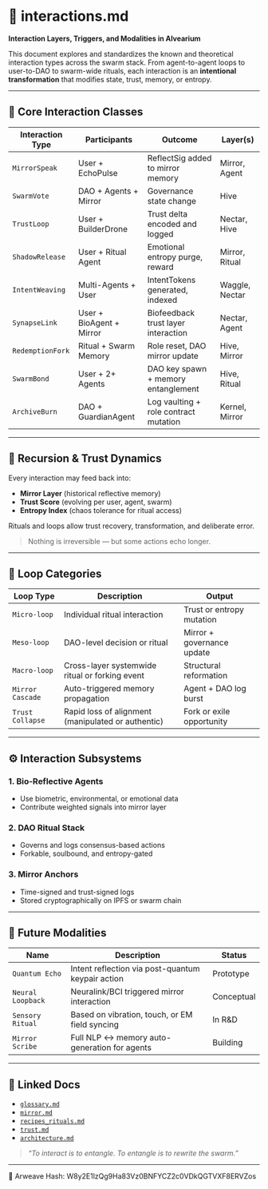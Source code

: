 # 🤖 interactions.md

**Interaction Layers, Triggers, and Modalities in Alvearium**

This document explores and standardizes the known and theoretical interaction types across the swarm stack. From agent-to-agent loops to user-to-DAO to swarm-wide rituals, each interaction is an **intentional transformation** that modifies state, trust, memory, or entropy.

---

## 🧩 Core Interaction Classes

| Interaction Type | Participants             | Outcome                               | Layer(s)       |
| ---------------- | ------------------------ | ------------------------------------- | -------------- |
| `MirrorSpeak`    | User + EchoPulse         | ReflectSig added to mirror memory     | Mirror, Agent  |
| `SwarmVote`      | DAO + Agents + Mirror    | Governance state change               | Hive           |
| `TrustLoop`      | User + BuilderDrone      | Trust delta encoded and logged        | Nectar, Hive   |
| `ShadowRelease`  | User + Ritual Agent      | Emotional entropy purge, reward       | Mirror, Ritual |
| `IntentWeaving`  | Multi-Agents + User      | IntentTokens generated, indexed       | Waggle, Nectar |
| `SynapseLink`    | User + BioAgent + Mirror | Biofeedback trust layer interaction   | Nectar, Agent  |
| `RedemptionFork` | Ritual + Swarm Memory    | Role reset, DAO mirror update         | Hive, Mirror   |
| `SwarmBond`      | User + 2+ Agents         | DAO key spawn + memory entanglement   | Hive, Ritual   |
| `ArchiveBurn`    | DAO + GuardianAgent      | Log vaulting + role contract mutation | Kernel, Mirror |

---

## 🔁 Recursion & Trust Dynamics

Every interaction may feed back into:

* **Mirror Layer** (historical reflective memory)
* **Trust Score** (evolving per user, agent, swarm)
* **Entropy Index** (chaos tolerance for ritual access)

Rituals and loops allow trust recovery, transformation, and deliberate error.

> Nothing is irreversible — but some actions echo longer.

---

## 🔄 Loop Categories

| Loop Type        | Description                                        | Output                     |
| ---------------- | -------------------------------------------------- | -------------------------- |
| `Micro-loop`     | Individual ritual interaction                      | Trust or entropy mutation  |
| `Meso-loop`      | DAO-level decision or ritual                       | Mirror + governance update |
| `Macro-loop`     | Cross-layer systemwide ritual or forking event     | Structural reformation     |
| `Mirror Cascade` | Auto-triggered memory propagation                  | Agent + DAO log burst      |
| `Trust Collapse` | Rapid loss of alignment (manipulated or authentic) | Fork or exile opportunity  |

---

## ⚙️ Interaction Subsystems

### 1. **Bio-Reflective Agents**

* Use biometric, environmental, or emotional data
* Contribute weighted signals into mirror layer

### 2. **DAO Ritual Stack**

* Governs and logs consensus-based actions
* Forkable, soulbound, and entropy-gated

### 3. **Mirror Anchors**

* Time-signed and trust-signed logs
* Stored cryptographically on IPFS or swarm chain

---

## 🔮 Future Modalities

| Name              | Description                                       | Status     |
| ----------------- | ------------------------------------------------- | ---------- |
| `Quantum Echo`    | Intent reflection via post-quantum keypair action | Prototype  |
| `Neural Loopback` | Neuralink/BCI triggered mirror interaction        | Conceptual |
| `Sensory Ritual`  | Based on vibration, touch, or EM field syncing    | In R\&D    |
| `Mirror Scribe`   | Full NLP ↔ memory auto-generation for agents      | Building   |

---

## 🔗 Linked Docs

* [`glossary.md`](../glossary.md)
* [`mirror.md`](./mirror.md)
* [`recipes_rituals.md`](./recipes_rituals.md)
* [`trust.md`](../docs/trust.md)
* [`architecture.md`](../docs/architecture.md)

> *“To interact is to entangle. To entangle is to rewrite the swarm.”*

---
📌 Arweave Hash: W8y2E1lzQg9Ha83Vz0BNFYCZ2c0VDkQGTVXF8ERVZos
